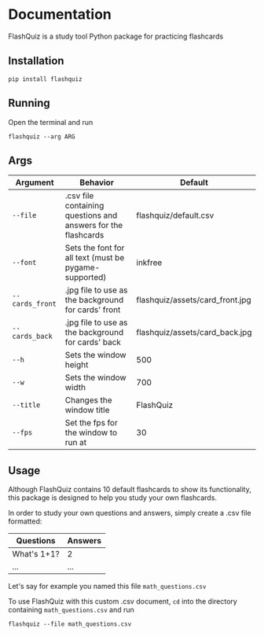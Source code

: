 # Documentation

FlashQuiz is a study tool Python package for practicing flashcards

## Installation

`pip install flashquiz`


## Running

Open the terminal and run

 `flashquiz --arg ARG`


## Args

| Argument        | Behavior                                                      | Default                         |
|-----------------|---------------------------------------------------------------|---------------------------------|
| `--file`        | .csv file containing questions and answers for the flashcards | flashquiz/default.csv           |
| `--font`        | Sets the font for all text (must be pygame-supported)         | inkfree                         |
| `--cards_front` | .jpg file to use as the background for cards' front           | flashquiz/assets/card_front.jpg |
| `--cards_back`  | .jpg file to use as the background for cards' back            | flashquiz/assets/card_back.jpg  |
| `--h`           | Sets the window height                                        | 500                             |
| `--w`           | Sets the window width                                         | 700                             |
| `--title`       | Changes the window title                                      | FlashQuiz                       |
| `--fps`         | Set the fps for the window to run at                          | 30                              |


## Usage

Although FlashQuiz contains 10 default flashcards to show its functionality, this package is designed to help you study your own flashcards.

In order to study your own questions and answers, simply create a .csv file formatted:

| Questions   | Answers |
|-------------|---------|
| What's 1+1? | 2       |
| ...         | ...     |

Let's say for example you named this file `math_questions.csv`

To use FlashQuiz with this custom .csv document, `cd` into the directory containing `math_questions.csv` and run

`flashquiz --file math_questions.csv`
